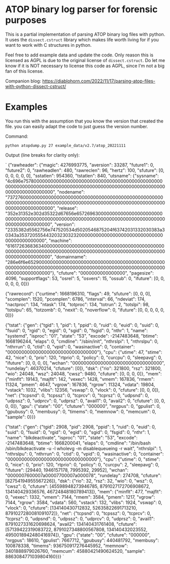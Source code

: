 # ATOP binary log parser for forensic purposes
This is a partial implementation of parsing ATOP binary log files with python. It uses the `dissect.cstruct` library which makes life worth living for if you want to work with C structures in python.

Feel free to add example data and update the code. Only reason this is licensed as AGPL is due to the original license of `dissect.cstruct`. Do let me know if it is NOT necessary to license this code as AGPL, since I'm not a big fan of this license.

Companion blog: https://diablohorn.com/2022/11/17/parsing-atop-files-with-python-dissect-cstruct/
# Examples
You run this with the assumption that you know the version that created the file. you can easily adapt the code to just guess the version number.

Command: 

`python atopdump.py 27 example_data/v2.7/atop_20221111` 

Output (line breaks for clarity only): 

`
{"rawheader": {"magic": 4276993775, "aversion": 33287, "future1": 0, "future2": 0, "rawheadlen": 480, "rawreclen": 96, "hertz": 100, "sfuture": [0, 0, 0, 0, 0, 0], "sstatlen": 954360, "tstatlen": 840, "utsname": {"sysname": "4c696e7578000000000000000000000000000000000000000000000000000000000000000000000000000000000000000000000000000000000000000000000000", "nodename": "7372760000000000000000000000000000000000000000000000000000000000000000000000000000000000000000000000000000000000000000000000000000", "release": "352e31352e302d35322d67656e65726963000000000000000000000000000000000000000000000000000000000000000000000000000000000000000000000000", "version": "2335382d5562756e747520534d5020546875204f63742031332030383a30343a353720555443203230323200000000000000000000000000000000000000000000", "machine": "6161726368363400000000000000000000000000000000000000000000000000000000000000000000000000000000000000000000000000000000000000000000", "domainname": "286e6f6e65290000000000000000000000000000000000000000000000000000000000000000000000000000000000000000000000000000000000000000000000"}, "cfuture": "0000000000000000", "pagesize": 4096, "supportflags": 53, "osrel": 5, "osvers": 15, "ossub": 0, "ifuture": [0, 0, 0, 0, 0, 0]}} 

{"rawrecord": {"curtime": 1668196310, "flags": 49, "sfuture": [0, 0, 0], "scomplen": 1520, "pcomplen": 6786, "interval": 66, "ndeviat": 174, "nactproc": 134, "ntask": 174, "totproc": 134, "totrun": 2, "totslpi": 98, "totslpu": 65, "totzomb": 0, "nexit": 0, "noverflow": 0, "ifuture": [0, 0, 0, 0, 0, 0]}} 

{"tstat": {"gen": {"tgid": 1, "pid": 1, "ppid": 0, "ruid": 0, "euid": 0, "suid": 0, "fsuid": 0, "rgid": 0, "egid": 0, "sgid": 0, "fsgid": 0, "nthr": 1, "name": "systemd", "isproc": "01", "state": "53", "excode": -2147483648, "btime": 1668196244, "elaps": 0, "cmdline": "/sbin/init", "nthrslpi": 1, "nthrslpu": 0, "nthrrun": 0, "ctid": 0, "vpid": 0, "wasinactive": 0, "container": "00000000000000000000000000000000"}, "cpu": {"utime": 47, "stime": 42, "nice": 0, "prio": 120, "rtprio": 0, "policy": 0, "curcpu": 0, "sleepavg": 0, "ifuture": [0, 0, 0, 0], "wchan": "00000000000000000000000000000000", "rundelay": 46370214, "cfuture": [0]}, "dsk": {"rio": 321800, "rsz": 321800, "wio": 24048, "wsz": 24048, "cwsz": 9480, "cfuture": [0, 0, 0, 0]}, "mem": {"minflt": 19143, "majflt": 142, "vexec": 1428, "vmem": 167836, "rmem": 11324, "pmem": 4647, "vgrow": 167836, "rgrow": 11324, "vdata": 19804, "vstack": 1032, "vlibs": 12356, "vswap": 0, "vlock": 0, "cfuture": [0, 0, 0]}, "net": {"tcpsnd": 0, "tcpssz": 0, "tcprcv": 0, "tcprsz": 0, "udpsnd": 0, "udpssz": 0, "udprcv": 0, "udprsz": 0, "avail1": 0, "avail2": 0, "cfuture": [0, 0, 0, 0]}, "gpu": {"state": "00", "cfuture": "000000", "nrgpus": 0, "gpulist": 0, "gpubusy": 0, "membusy": 0, "timems": 0, "memnow": 0, "memcum": 0, "sample": 0}}} 

{"tstat": {"gen": {"tgid": 2908, "pid": 2908, "ppid": 1, "ruid": 0, "euid": 0, "suid": 0, "fsuid": 0, "rgid": 0, "egid": 0, "sgid": 0, "fsgid": 0, "nthr": 1, "name": "blkdeactivate", "isproc": "01", "state": "53", "excode": -2147483648, "btime": 1668200041, "elaps": 0, "cmdline": "/bin/bash /sbin/blkdeactivate -u -l wholevg -m disablequeueing -r wait", "nthrslpi": 1, "nthrslpu": 0, "nthrrun": 0, "ctid": 0, "vpid": 0, "wasinactive": 0, "container": "00000000000000000000000000000000"}, "cpu": {"utime": 0, "stime": 0, "nice": 0, "prio": 120, "rtprio": 0, "policy": 0, "curcpu": 2, "sleepavg": 0, "ifuture": [29440, 1946157178, 7995392, 29952], "wchan": "0000007600007a00007700007a000078", "rundelay": 274708, "cfuture": [82754194955567226]}, "dsk": {"rio": 32, "rsz": 32, "wio": 0, "wsz": 0, "cwsz": 0, "cfuture": [45598948273946785, 8791027172706908672, 134140429336576, 46724848180789413]}, "mem": {"minflt": 477, "majflt": 0, "vexec": 1332, "vmem": 7144, "rmem": 3584, "pmem": 1217, "vgrow": 7144, "rgrow": 3584, "vdata": 560, "vstack": 132, "vlibs": 1924, "vswap": 0, "vlock": 0, "cfuture": [134140430712832, 52635822691713210, 8791027280081091072]}, "net": {"tcpsnd": 0, "tcpssz": 0, "tcprcv": 0, "tcprsz": 0, "udpsnd": 0, "udpssz": 0, "udprcv": 0, "udprsz": 0, "avail1": 8791027331620698624, "avail2": 134140431761408, "cfuture": [57139422319083722, 8791027348800567808, 134140432023552, 4950018942480416974]}, "gpu": {"state": "00", "cfuture": "000000", "nrgpus": 18610, "gpulist": 7667712, "gpubusy": 440481792, "membusy": 100878338, "timems": 936750917276445952, "memnow": 3401888979026760, "memcum": 45880421490624520, "sample": 8863084771039804160}}}
`